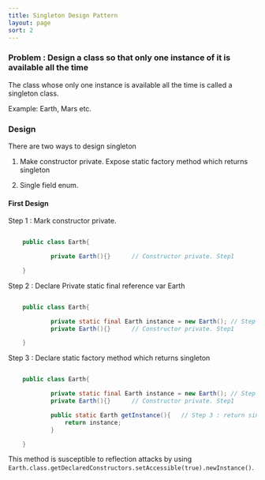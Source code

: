 ```yaml
---
title: Singleton Design Pattern
layout: page
sort: 2
---
```


### Problem : Design a class so that only **one** instance of it is available all the time

The class whose only one instance is available all the time is called a singleton class.

Example: Earth, Mars etc.


### Design

There are two ways to design singleton

1. Make constructor private. Expose static factory method which returns singleton

2. Single field enum.

#### First Design

Step 1 : Mark constructor private.

```java

	public class Earth{

			private Earth(){}      // Constructor private. Step1

	}

```


Step 2  : Declare Private static final reference var Earth


```java

	public class Earth{

            private static final Earth instance = new Earth(); // Step 2
			private Earth(){}      // Constructor private. Step1

	}

```


Step 3  :  Declare static factory method which returns singleton

```java

	public class Earth{

            private static final Earth instance = new Earth(); // Step 2
			private Earth(){}      // Constructor private. Step1

			public static Earth getInstance(){   // Step 3 : return singleton
				return instance;
			}

	}

```


This method is susceptible to reflection attacks by using `Earth.class.getDeclaredConstructors.setAccessible(true).newInstance()`.